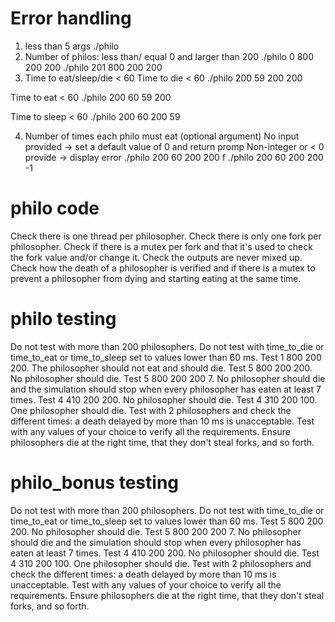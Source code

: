 # Error handling
1. less than 5 args
./philo 
2. Number of philos: less than/ equal 0 and larger than 200
./philo 0 800 200 200
./philo 201 800 200 200
3. Time to eat/sleep/die < 60
Time to die < 60
./philo 200 59 200 200

Time to eat < 60
./philo 200 60 59 200

Time to sleep < 60
./philo 200 60 200 59

4. Number of times each philo must eat (optional argument)
No input provided -> set a default value of 0 and return promp
Non-integer or < 0 provide -> display error
./philo 200 60 200 200 f
./philo 200 60 200 200 -1

# philo code

Check there is one thread per philosopher.
Check there is only one fork per philosopher.
Check if there is a mutex per fork and that it's used to check the fork value and/or change it.
Check the outputs are never mixed up.
Check how the death of a philosopher is verified and if there is a mutex to prevent a philosopher from dying and starting eating at the same time.

# philo testing

Do not test with more than 200 philosophers.
Do not test with time_to_die or time_to_eat or time_to_sleep set to values lower than 60 ms.
Test 1 800 200 200. The philosopher should not eat and should die.
Test 5 800 200 200. No philosopher should die.
Test 5 800 200 200 7. No philosopher should die and the simulation should stop when every philosopher has eaten at least 7 times.
Test 4 410 200 200. No philosopher should die.
Test 4 310 200 100. One philosopher should die.
Test with 2 philosophers and check the different times: a death delayed by more than 10 ms is unacceptable.
Test with any values of your choice to verify all the requirements. Ensure philosophers die at the right time, that they don't steal forks, and so forth.

# philo_bonus testing
Do not test with more than 200 philosophers.
Do not test with time_to_die or time_to_eat or time_to_sleep set to values lower than 60 ms.
Test 5 800 200 200. No philosopher should die.
Test 5 800 200 200 7. No philosopher should die and the simulation should stop when every philosopher has eaten at least 7 times.
Test 4 410 200 200. No philosopher should die.
Test 4 310 200 100. One philosopher should die.
Test with 2 philosophers and check the different times: a death delayed by more than 10 ms is unacceptable.
Test with any values of your choice to verify all the requirements. Ensure philosophers die at the right time, that they don't steal forks, and so forth.
